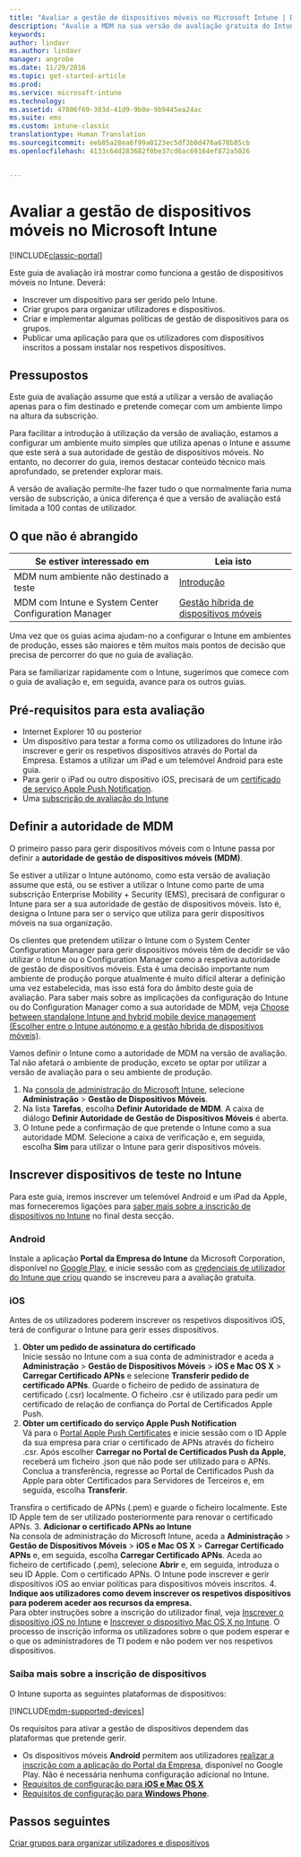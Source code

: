 ```yaml
---
title: "Avaliar a gestão de dispositivos móveis no Microsoft Intune | Documentos da Microsoft"
description: "Avalie a MDM na sua versão de avaliação gratuita do Intune."
keywords: 
author: lindavr
ms.author: lindavr
manager: angrobe
ms.date: 11/29/2016
ms.topic: get-started-article
ms.prod: 
ms.service: microsoft-intune
ms.technology: 
ms.assetid: 47806f69-303d-41d9-9b0e-9b9445ea24ac
ms.suite: ems
ms.custom: intune-classic
translationtype: Human Translation
ms.sourcegitcommit: eeb85a28ea6f99a0123ec5df3b0d476a678b85cb
ms.openlocfilehash: 4133c64d283682f0be37cd6ac69164ef872a5026


---
```


# <a name="evaluate-mobile-device-management-in-microsoft-intune"></a>Avaliar a gestão de dispositivos móveis no Microsoft Intune

[!INCLUDE[classic-portal](../includes/classic-portal.md)]

Este guia de avaliação irá mostrar como funciona a gestão de dispositivos móveis no Intune. Deverá:
- Inscrever um dispositivo para ser gerido pelo Intune.
- Criar grupos para organizar utilizadores e dispositivos.
- Criar e implementar algumas políticas de gestão de dispositivos para os grupos.
- Publicar uma aplicação para que os utilizadores com dispositivos inscritos a possam instalar nos respetivos dispositivos.
<!--- - Monitor the device? View a report of compliant devices?--->
<!--- - Remove the device from management--->

## <a name="assumptions"></a>Pressupostos
Este guia de avaliação assume que está a utilizar a versão de avaliação apenas para o fim destinado e pretende começar com um ambiente limpo na altura da subscrição.

Para facilitar a introdução à utilização da versão de avaliação, estamos a configurar um ambiente muito simples que utiliza apenas o Intune e assume que este será a sua autoridade de gestão de dispositivos móveis. No entanto, no decorrer do guia, iremos destacar conteúdo técnico mais aprofundado, se pretender explorar mais.

A versão de avaliação permite-lhe fazer tudo o que normalmente faria numa versão de subscrição, a única diferença é que a versão de avaliação está limitada a 100 contas de utilizador.

## <a name="whats-not-covered"></a>O que não é abrangido
|Se estiver interessado em |Leia isto |
|------------------------|----------|
|MDM num ambiente não destinado a teste | [Introdução](https://docs.microsoft.com/en-us/intune/get-started/start-with-a-paid-subscription-to-microsoft-intune) |
|MDM com Intune e System Center Configuration Manager | [Gestão híbrida de dispositivos móveis](https://docs.microsoft.com/en-us/sccm/mdm/understand/hybrid-mobile-device-management) |

Uma vez que os guias acima ajudam-no a configurar o Intune em ambientes de produção, esses são maiores e têm muitos mais pontos de decisão que precisa de percorrer do que no guia de avaliação.

Para se familiarizar rapidamente com o Intune, sugerimos que comece com o guia de avaliação e, em seguida, avance para os outros guias.

## <a name="prerequisites-for-this-evaluation"></a>Pré-requisitos para esta avaliação
- Internet Explorer 10 ou posterior
- Um dispositivo para testar a forma como os utilizadores do Intune irão inscrever e gerir os respetivos dispositivos através do Portal da Empresa. Estamos a utilizar um iPad e um telemóvel Android para este guia.
- Para gerir o iPad ou outro dispositivo iOS, precisará de um [certificado de serviço Apple Push Notification](https://docs.microsoft.com/intune/deploy-use/set-up-ios-and-mac-management-with-microsoft-intune).
- Uma [subscrição de avaliação do Intune](sign-up-for-30-day-trial-microsoft-intune.md)

## <a name="set-your-mdm-authority"></a>Definir a autoridade de MDM
O primeiro passo para gerir dispositivos móveis com o Intune passa por definir a **autoridade de gestão de dispositivos móveis (MDM)**.

Se estiver a utilizar o Intune autónomo, como esta versão de avaliação assume que está, ou se estiver a utilizar o Intune como parte de uma subscrição Enterprise Mobility + Security (EMS), precisará de configurar o Intune para ser a sua autoridade de gestão de dispositivos móveis. Isto é, designa o Intune para ser o serviço que utiliza para gerir dispositivos móveis na sua organização.

Os clientes que pretendem utilizar o Intune com o System Center Configuration Manager para gerir dispositivos móveis têm de decidir se vão utilizar o Intune ou o Configuration Manager como a respetiva autoridade de gestão de dispositivos móveis. Esta é uma decisão importante num ambiente de produção porque atualmente é muito difícil alterar a definição uma vez estabelecida, mas isso está fora do âmbito deste guia de avaliação. Para saber mais sobre as implicações da configuração do Intune ou do Configuration Manager como a sua autoridade de MDM, veja [Choose between standalone Intune and hybrid mobile device management (Escolher entre o Intune autónomo e a gestão híbrida de dispositivos móveis)](https://docs.microsoft.com/en-us/sccm/mdm/understand/choose-between-standalone-intune-and-hybrid-mobile-device-management).

Vamos definir o Intune como a autoridade de MDM na versão de avaliação. Tal não afetará o ambiente de produção, exceto se optar por utilizar a versão de avaliação para o seu ambiente de produção.

1. Na [consola de administração do Microsoft Intune](https://manage.microsoft.com/), selecione **Administração** &gt; **Gestão de Dispositivos Móveis**.
2. Na lista **Tarefas**, escolha **Definir Autoridade de MDM**. A caixa de diálogo **Definir Autoridade de Gestão de Dispositivos Móveis** é aberta. <!---screen shot--->
3. O Intune pede a confirmação de que pretende o Intune como a sua autoridade MDM. Selecione a caixa de verificação e, em seguida, escolha **Sim** para utilizar o Intune para gerir dispositivos móveis.

## <a name="enroll-your-test-devices-into-intune"></a>Inscrever dispositivos de teste no Intune

Para este guia, iremos inscrever um telemóvel Android e um iPad da Apple, mas forneceremos ligações para [saber mais sobre a inscrição de dispositivos no Intune](#Learn-more-about-device-enrollment) no final desta secção.
### <a name="android"></a>Android
Instale a aplicação **Portal da Empresa do Intune** da Microsoft Corporation, disponível no [Google Play](http://go.microsoft.com/fwlink/p/?LinkId=386612), e inicie sessão com as [credenciais de utilizador do Intune que criou](sign-up-for-30-day-trial-microsoft-intune.md#add-users) quando se inscreveu para a avaliação gratuita.

### <a name="ios"></a>iOS
Antes de os utilizadores poderem inscrever os respetivos dispositivos iOS, terá de configurar o Intune para gerir esses dispositivos.

1. **Obter um pedido de assinatura do certificado**<br/>
Inicie sessão no Intune com a sua conta de administrador e aceda a **Administração** > **Gestão de Dispositivos Móveis** > **iOS e Mac OS X** > **Carregar Certificado APNs** e selecione **Transferir pedido de certificado APNs**. Guarde o ficheiro de pedido de assinatura de certificado (.csr) localmente. O ficheiro .csr é utilizado para pedir um certificado de relação de confiança do Portal de Certificados Apple Push. <!--- screen shot--->
2.    **Obter um certificado do serviço Apple Push Notification**<BR/>
Vá para o [Portal Apple Push Certificates](https://idmsa.apple.com/IDMSWebAuth/login?appIdKey=3fbfc9ad8dfedeb78be1d37f6458e72adc3160d1ad5b323a9e5c5eb2f8e7e3e2&rv=2) e inicie sessão com o ID Apple da sua empresa para criar o certificado de APNs através do ficheiro .csr. Após escolher **Carregar no Portal de Certificados Push da Apple**, receberá um ficheiro .json que não pode ser utilizado para o APNs. Conclua a transferência, regresse ao Portal de Certificados Push da Apple para obter Certificados para Servidores de Terceiros e, em seguida, escolha **Transferir**.

 Transfira o certificado de APNs (.pem) e guarde o ficheiro localmente. Este ID Apple tem de ser utilizado posteriormente para renovar o certificado APNs.
3.    **Adicionar o certificado APNs ao Intune**<BR/>
Na consola de administração do Microsoft Intune, aceda a **Administração** > **Gestão de Dispositivos Móveis** > **iOS e Mac OS X** > **Carregar Certificado APNs** e, em seguida, escolha **Carregar Certificado APNs**. Aceda ao ficheiro de certificado (.pem), selecione **Abrir** e, em seguida, introduza o seu ID Apple. Com o certificado APNs. O Intune pode inscrever e gerir dispositivos iOS ao enviar políticas para dispositivos móveis inscritos.
4.    **Indique aos utilizadores como devem inscrever os respetivos dispositivos para poderem aceder aos recursos da empresa.**<br/>
Para obter instruções sobre a inscrição do utilizador final, veja [Inscrever o dispositivo iOS no Intune](https://docs.microsoft.com/en-us/Intune/enduser/enroll-your-device-in-intune-ios) e [Inscrever o dispositivo Mac OS X no Intune](https://docs.microsoft.com/en-us/Intune/enduser/enroll-your-device-in-intune-mac-os-x). O processo de inscrição informa os utilizadores sobre o que podem esperar e o que os administradores de TI podem e não podem ver nos respetivos dispositivos.


### <a name="learn-more-about-device-enrollment"></a>Saiba mais sobre a inscrição de dispositivos

O Intune suporta as seguintes plataformas de dispositivos:

[!INCLUDE[mdm-supported-devices](../includes/mdm-supported-devices.md)]

Os requisitos para ativar a gestão de dispositivos dependem das plataformas que pretende gerir.
- Os dispositivos móveis **Android** permitem aos utilizadores [realizar a inscrição com a aplicação do Portal da Empresa](/intune/deploy-use/set-up-android-management-with-microsoft-intune), disponível no Google Play. Não é necessária nenhuma configuração adicional no Intune.
- [Requisitos de configuração para **iOS e Mac OS X**](/intune/deploy-use/set-up-ios-and-mac-management-with-microsoft-intune)
- [Requisitos de configuração para **Windows Phone**](/intune/deploy-use/set-up-windows-phone-management-with-microsoft-intune).

<!--- ## Verify enrollment--->
<!--- START HERE

### iOS and Mac OS X
Install the **Microsoft Intune Company Portal** app from Microsoft Corporation available in the App Store and sign in with Intune user credentials added above. View **Enrolled devices** to add your device.



### Windows Phone 8.1
Users install the **Company Portal** app from Microsoft Corporation, available in the Windows Phone store, and sign in with the Intune user credentials added above.  View **Enrolled devices** to add your device.

## Install the previously deployed app
Open the Company Portal on the mobile device, choose **Apps**, and then install **Microsoft Skype**.--->



## <a name="next-steps"></a>Passos seguintes
[Criar grupos para organizar utilizadores e dispositivos](get-started-with-a-30-day-trial-of-microsoft-intune-step-3.md)



<!--HONumber=Jan17_HO1-->


